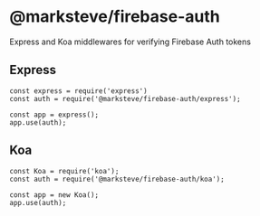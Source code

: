 # @marksteve/firebase-auth

Express and Koa middlewares for verifying Firebase Auth tokens

## Express

```
const express = require('express')
const auth = require('@marksteve/firebase-auth/express');

const app = express();
app.use(auth);
```

## Koa

```
const Koa = require('koa');
const auth = require('@marksteve/firebase-auth/koa');

const app = new Koa();
app.use(auth);
```